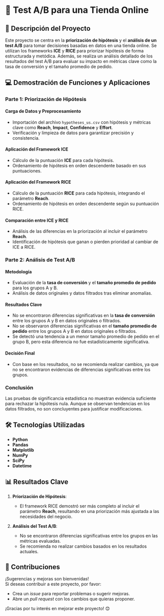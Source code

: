 # 🛒 Test A/B para una Tienda Online

## 📖 Descripción del Proyecto

Este proyecto se centra en la **priorización de hipótesis** y el **análisis de un test A/B** para tomar decisiones basadas en datos en una tienda online. Se utilizan los frameworks **ICE** y **RICE** para priorizar hipótesis de forma estructurada y metódica. Además, se realiza un análisis detallado de los resultados del test A/B para evaluar su impacto en métricas clave como la tasa de conversión y el tamaño promedio de pedido.

## 💻 Demostración de Funciones y Aplicaciones

### **Parte 1: Priorización de Hipótesis**

#### Carga de Datos y Preprocesamiento
- Importación del archivo `hypotheses_us.csv` con hipótesis y métricas clave como **Reach**, **Impact**, **Confidence** y **Effort**.
- Verificación y limpieza de datos para garantizar precisión y consistencia.

#### Aplicación del Framework ICE
- Cálculo de la puntuación **ICE** para cada hipótesis.
- Ordenamiento de hipótesis en orden descendente basado en sus puntuaciones.

#### Aplicación del Framework RICE
- Cálculo de la puntuación **RICE** para cada hipótesis, integrando el parámetro **Reach**.
- Ordenamiento de hipótesis en orden descendente según su puntuación RICE.

#### Comparación entre ICE y RICE
- Análisis de las diferencias en la priorización al incluir el parámetro **Reach**.
- Identificación de hipótesis que ganan o pierden prioridad al cambiar de ICE a RICE.

### **Parte 2: Análisis de Test A/B**

#### Metodología
- Evaluación de la **tasa de conversión** y el **tamaño promedio de pedido** para los grupos A y B.
- Análisis de datos originales y datos filtrados tras eliminar anomalías.

#### Resultados Clave
- No se encontraron diferencias significativas en la **tasa de conversión** entre los grupos A y B en datos originales o filtrados.
- No se observaron diferencias significativas en el **tamaño promedio de pedido** entre los grupos A y B en datos originales o filtrados.
- Se detectó una tendencia a un menor tamaño promedio de pedido en el grupo B, pero esta diferencia no fue estadísticamente significativa.

#### Decisión Final
- Con base en los resultados, no se recomienda realizar cambios, ya que no se encontraron evidencias de diferencias significativas entre los grupos.

### **Conclusión**
Las pruebas de significancia estadística no muestran evidencia suficiente para rechazar la hipótesis nula. Aunque se observan tendencias en los datos filtrados, no son concluyentes para justificar modificaciones.

## 🛠 Tecnologías Utilizadas
- **Python**
- **Pandas**
- **Matplotlib**
- **NumPy**
- **SciPy**
- **Datetime**

## 📊 Resultados Clave
1. **Priorización de Hipótesis**:
   - El framework RICE demostró ser más completo al incluir el parámetro **Reach**, resultando en una priorización más ajustada a las necesidades del negocio.

2. **Análisis del Test A/B**:
   - No se encontraron diferencias significativas entre los grupos en las métricas evaluadas.
   - Se recomienda no realizar cambios basados en los resultados actuales.

## 🤝 Contribuciones
¡Sugerencias y mejoras son bienvenidas!  
Si deseas contribuir a este proyecto, por favor:  
- Crea un *issue* para reportar problemas o sugerir mejoras.  
- Abre un *pull request* con los cambios que quieras proponer.  

¡Gracias por tu interés en mejorar este proyecto! 😊
